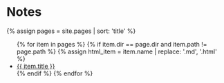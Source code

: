 # Notes

<!-- Create automatic index of pages which can be found in this directory -->

{% assign pages = site.pages | sort: 'title' %}

<ul>
   {% for item in pages %}
      {% if item.dir == page.dir and item.path != page.path %}
         {% assign html_item = item.name | replace: '.md', '.html' %}
         <li><a href="{{ html_item }}" > {{ item.title }} </a></li>
      {% endif %}
   {% endfor %}
</ul>